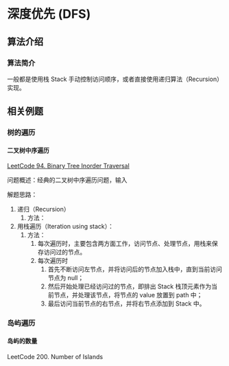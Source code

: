 # 深度优先 (DFS)

## 算法介绍


### 算法简介

一般都是使用栈 Stack 手动控制访问顺序，或者直接使用递归算法（Recursion）实现。


## 相关例题


### 树的遍历

#### 二叉树中序遍历
[LeetCode 94. Binary Tree Inorder Traversal](https://leetcode.com/problems/binary-tree-inorder-traversal/)

问题概述：经典的二叉树中序遍历问题，输入


解题思路：
1. 递归（Recursion）
	1. 方法：
2. 用栈遍历（Iteration using stack）：
	1. 方法：
		1. 每次遍历时，主要包含两方面工作，访问节点、处理节点，用栈来保存访问过的节点。
		2. 每次遍历时
			1. 首先不断访问左节点，并将访问后的节点加入栈中，直到当前访问节点为 null；
			2. 然后开始处理已经访问过的节点，即排出 Stack 栈顶元素作为当前节点，并处理该节点，将节点的 value 放置到 path 中；
			3. 最后访问当前节点的右节点，并将右节点添加到 Stack 中。


### 岛屿遍历

#### 岛屿的数量

LeetCode 200. Number of Islands